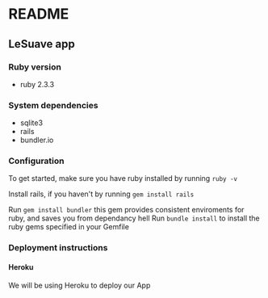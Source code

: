 # README

## LeSuave app

### Ruby version

* ruby 2.3.3

### System dependencies

* sqlite3
* rails
* bundler.io

### Configuration

To get started, make sure you have ruby installed by running `ruby -v`

Install rails, if you haven't by running `gem install rails`

Run `gem install bundler` this gem provides consistent enviroments for ruby, and saves you from dependancy hell
Run `bundle install` to install the ruby gems specified in your Gemfile

### Deployment instructions

#### Heroku

We will be using Heroku to deploy our App


